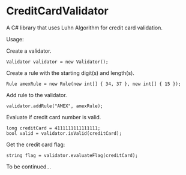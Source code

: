 # CreditCardValidator

A C# library that uses Luhn Algorithm for credit card validation.

Usage:

Create a validator.
```
Validator validator = new Validator();
```

Create a rule with the starting digit(s) and length(s).
```
Rule amexRule = new Rule(new int[] { 34, 37 }, new int[] { 15 });
```
Add rule to the validator.
```		
validator.addRule("AMEX", amexRule);
```
Evaluate if credit card number is valid.
```
long creditCard = 4111111111111111;
bool valid = validator.isValid(creditCard);
```

Get the credit card flag:
```
string flag = validator.evaluateFlag(creditCard);
```

To be continued...
